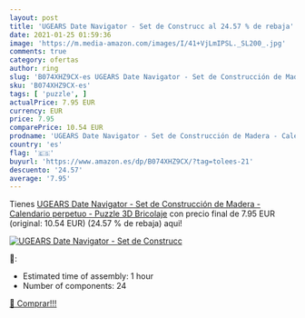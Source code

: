 ```yaml
---
layout: post
title: 'UGEARS Date Navigator - Set de Construcc al 24.57 % de rebaja'
date: 2021-01-25 01:59:36
image: 'https://m.media-amazon.com/images/I/41+VjLmIPSL._SL200_.jpg'
comments: true
category: ofertas
author: ring
slug: 'B074XHZ9CX-es UGEARS Date Navigator - Set de Construcción de Madera -...'
sku: 'B074XHZ9CX-es'
tags: [ 'puzzle', ]
actualPrice: 7.95 EUR
currency: EUR
price: 7.95
comparePrice: 10.54 EUR
prodname: 'UGEARS Date Navigator - Set de Construcción de Madera - Calendario perpetuo - Puzzle 3D Bricolaje'
country: 'es'
flag: '🇪🇸'
buyurl: 'https://www.amazon.es/dp/B074XHZ9CX/?tag=tolees-21'
descuento: '24.57'
average: '7.95'
---
```


Tienes [UGEARS Date Navigator - Set de Construcción de Madera - Calendario perpetuo - Puzzle 3D Bricolaje](https://www.amazon.es/dp/B074XHZ9CX/?tag=tolees-21) con precio final de  7.95 EUR (original: 10.54 EUR) (24.57 %  de rebaja) aqui!

[![UGEARS Date Navigator - Set de Construcc](https://m.media-amazon.com/images/I/41+VjLmIPSL._SL200_.jpg)](https://www.amazon.es/dp/B074XHZ9CX/?tag=tolees-21)

🔎:

- Estimated time of assembly: 1 hour
- Number of components: 24

[🛒 Comprar!!!](https://www.amazon.es/dp/B074XHZ9CX/?tag=tolees-21)
